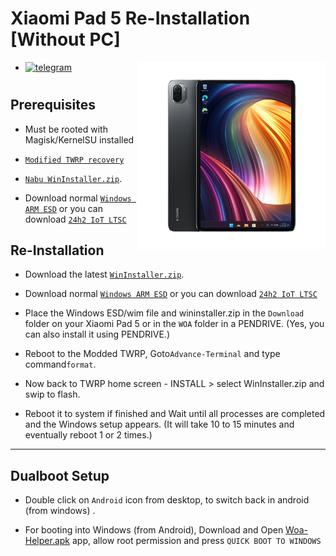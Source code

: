 # Xiaomi Pad 5 Re-Installation [Without PC]
<img align="right" src="nabu.png" width="300" alt="Windows 11 Running On A Xiaomi Pad 5">

- [![telegram](https://img.shields.io/badge/chat-telegram-brightgreen.svg?logo=telegram&style=flat-square)](https://t.me/WinInstaller)
#

## Prerequisites
- Must be rooted with Magisk/KernelSU installed
- [`Modified TWRP recovery`](https://github.com/Kumar-Jy/Windows-in-NABU-Without-PC/releases/tag/Modded-TWRP-Recovery)
  
- [`Nabu WinInstaller.zip`](https://github.com/Kumar-Jy/Windows-in-NABU-Without-PC/releases/tag/Nabu-WinInstaller).

- Download normal [`Windows ARM ESD`](https://arkt-7.github.io/woawin/) or you can download [`24h2 IoT LTSC`](https://drive.google.com/file/d/1WvTUIldcmffprJ2ZrdrLjlKqlz_vSlYa/view?usp=drivesdk)

  

## Re-Installation

- Download the latest [`WinInstaller.zip`](https://github.com/Kumar-Jy/Windows-in-NABU-Without-PC/releases/tag/Nabu-WinInstaller).
  
- Download normal [`Windows ARM ESD`](https://arkt-7.github.io/woawin/) or you can download [`24h2 IoT LTSC`](https://drive.google.com/file/d/1WvTUIldcmffprJ2ZrdrLjlKqlz_vSlYa/view?usp=drivesdk)

- Place the Windows ESD/wim file and wininstaller.zip in the `Download` folder on your Xiaomi Pad 5 or in the `WOA` folder in a PENDRIVE. (Yes, you can also install it using PENDRIVE.)
  
- Reboot to the Modded TWRP, Goto`Advance-Terminal` and type command`format`.

- Now back to TWRP home screen - INSTALL > select WinInstaller.zip and swip to flash.
  
- Reboot it to system if finished and Wait until all processes are completed and the Windows setup appears. (It will take 10 to 15 minutes and eventually reboot 1 or 2 times.)

---
 ## Dualboot Setup
 
- Double click on `Android` icon from desktop, to switch back in android (from windows) .

- For booting into Windows (from Android), Download and Open [Woa-Helper.apk](https://github.com/n00b69/woa-helper/releases/tag/APK) app, allow root permission and press `QUICK BOOT TO WINDOWS`
#
